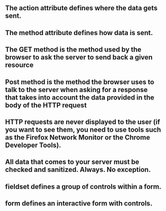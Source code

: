 ## The action attribute defines where the data gets sent. ##

## The method attribute defines how data is sent.  ##

## The GET method is the method used by the browser to ask the server to send back a given resource ##

## Post method is the method the browser uses to talk to the server when asking for a response that takes into account the data provided in the body of the HTTP request ##

## HTTP requests are never displayed to the user (if you want to see them, you need to use tools such as the Firefox Network Monitor or the Chrome Developer Tools). ##

## All data that comes to your server must be checked and sanitized. Always. No exception. ##

## fieldset defines a group of controls within a form. ##

## form defines an interactive form with controls. ##